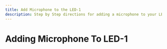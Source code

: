 ```yaml
---
title: Add Microphone to the LED-1
description: Step by Step directions for adding a microphone to your LED-1
---
```

# Adding Microphone To LED-1